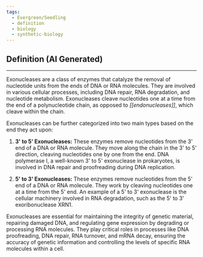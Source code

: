 ```yaml
---
tags:
  - Evergreen/Seedling
  - definition
  - biology
  - synthetic-biology
---
```


## Definition (AI Generated)
___
Exonucleases are a class of enzymes that catalyze the removal of nucleotide units from the ends of DNA or RNA molecules. They are involved in various cellular processes, including DNA repair, RNA degradation, and nucleotide metabolism. Exonucleases cleave nucleotides one at a time from the end of a polynucleotide chain, as opposed to *[[endonucleases]]*, which cleave within the chain.

Exonucleases can be further categorized into two main types based on the end they act upon:

1. **3' to 5' Exonucleases:** These enzymes remove nucleotides from the 3' end of a DNA or RNA molecule. They move along the chain in the 3' to 5' direction, cleaving nucleotides one by one from the end. DNA polymerase I, a well-known 3' to 5' exonuclease in prokaryotes, is involved in DNA repair and proofreading during DNA replication.
    
2. **5' to 3' Exonucleases:** These enzymes remove nucleotides from the 5' end of a DNA or RNA molecule. They work by cleaving nucleotides one at a time from the 5' end. An example of a 5' to 3' exonuclease is the cellular machinery involved in RNA degradation, such as the 5' to 3' exoribonuclease XRN1.
    

Exonucleases are essential for maintaining the integrity of genetic material, repairing damaged DNA, and regulating gene expression by degrading or processing RNA molecules. They play critical roles in processes like DNA proofreading, DNA repair, RNA turnover, and mRNA decay, ensuring the accuracy of genetic information and controlling the levels of specific RNA molecules within a cell.